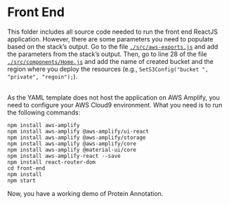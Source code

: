 # Front End
This folder includes all source code needed to run the front end ReactJS application. However, there are some parameters you need to populate based on the stack’s output. Go to the file [`./src/aws-exports.js`](./src/aws-exports.js) and add the parameters from the stack’s output. Then, go to line 28 of the file [`./src/components/Home.js`](./src/components/Home.js) and add the name of created bucket and the region where you deploy the resources (e.g., ``` SetS3Config("bucket ", "private", "regoin"); ```). <br> 
<br> 

As the YAML template does not host the application on AWS Amplify, you need to configure your AWS Cloud9 environment. What you need is to run the following commands:

```
npm install aws-amplify 
npm install aws-amplify @aws-amplify/ui-react 
npm install aws-amplify @aws-amplify/storage 
npm install aws-amplify @aws-amplify/core 
npm install aws-amplify @material-ui/core 
npm install aws-amplify-react --save
npm install react-router-dom 
cd front-end 
npm install 
npm start 
```

Now, you have a working demo of Protein Annotation.
